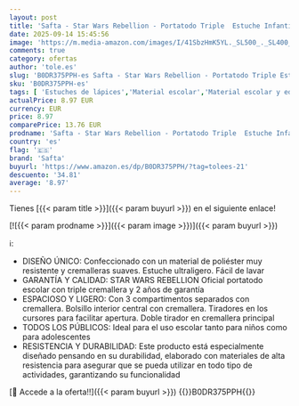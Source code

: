 ```yaml
---
layout: post
title: 'Safta - Star Wars Rebellion - Portatodo Triple  Estuche Infantil  Estuche Niño  Ideal para Niños en Edad Escolar  Cómodo y Versátil  Calidad y Resistencia  22x3x12 cm'
date: 2025-09-14 15:45:56
image: 'https://m.media-amazon.com/images/I/41SbzHmK5YL._SL500_._SL400_.jpg'
comments: true
category: ofertas
author: 'tole.es'
slug: 'B0DR375PPH-es Safta - Star Wars Rebellion - Portatodo Triple Estuche...'
sku: 'B0DR375PPH-es'
tags: [ 'Estuches de lápices','Material escolar','Material escolar y educativo','Oficina y papelería','escolar','safta','🇪🇸', ]
actualPrice: 8.97 EUR
currency: EUR
price: 8.97
comparePrice: 13.76 EUR
prodname: 'Safta - Star Wars Rebellion - Portatodo Triple  Estuche Infantil  Estuche Niño  Ideal para Niños en Edad Escolar  Cómodo y Versátil  Calidad y Resistencia  22x3x12 cm'
country: 'es'
flag: '🇪🇸'
brand: 'Safta'
buyurl: 'https://www.amazon.es/dp/B0DR375PPH/?tag=tolees-21'
descuento: '34.81'
average: '8.97'
---
```


Tienes [{{< param title >}}]({{< param buyurl >}}) en el siguiente enlace!

[![{{< param prodname >}}]({{< param image >}})]({{< param buyurl >}})

ℹ️:

- DISEÑO ÚNICO: Confeccionado con un material de poliéster muy resistente y cremalleras suaves. Estuche ultraligero. Fácil de lavar
- GARANTÍA Y CALIDAD: STAR WARS REBELLION Oficial portatodo escolar con triple cremallera y 2 años de garantía
- ESPACIOSO Y LIGERO: Con 3 compartimentos separados con cremallera. Bolsillo interior central con cremallera. Tiradores en los cursores para facilitar apertura. Doble tirador en cremallera principal
- TODOS LOS PÚBLICOS: Ideal para el uso escolar tanto para niños como para adolescentes
- RESISTENCIA Y DURABILIDAD: Este producto está especialmente diseñado pensando en su durabilidad, elaborado con materiales de alta resistencia para asegurar que se pueda utilizar en todo tipo de actividades, garantizando su funcionalidad

[🛒 Accede a la oferta!!]({{< param buyurl >}})
{{<world>}}B0DR375PPH{{</world>}}
